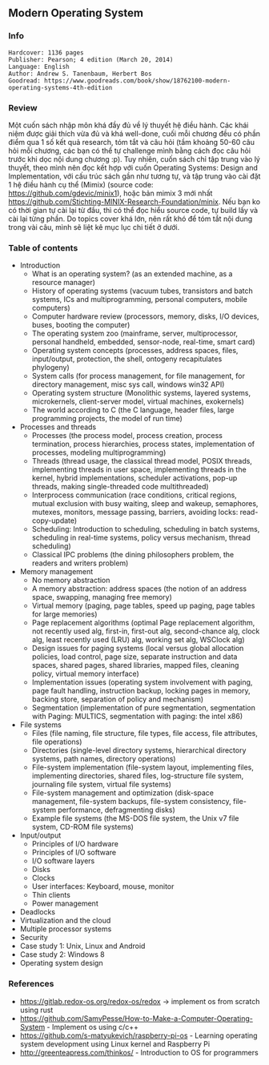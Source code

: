 ## Modern Operating System

### Info
```
Hardcover: 1136 pages
Publisher: Pearson; 4 edition (March 20, 2014)
Language: English
Author: Andrew S. Tanenbaum, Herbert Bos
Goodread: https://www.goodreads.com/book/show/18762100-modern-operating-systems-4th-edition
```

### Review
Một cuốn sách nhập môn khá đầy đủ về lý thuyết hệ điều hành. Các khái niệm được giải thích vừa đủ và khá well-done, cuối mỗi chương đều có phần điểm qua 1 số kết quả research, tóm tắt và câu hỏi (tầm khoảng 50-60 câu hỏi mỗi chương, các bạn có thể tự challenge mình bằng cách đọc câu hỏi trước khi dọc nội dung chương :p). Tuy nhiên, cuốn sách chỉ tập trung vào lý thuyết, theo mình nên đọc kết hợp với cuốn Operating Systems: Design and Implementation, với cấu trúc sách gần như tương tự, và tập trung vào cài đặt 1 hệ điều hành cụ thể (Mimix) (source code: https://github.com/gdevic/minix1), hoặc bản mimix 3 mới nhất https://github.com/Stichting-MINIX-Research-Foundation/minix. Nếu bạn ko có thời gian tự cài lại từ đầu, thì có thể đọc hiểu source code, tự build lấy và cài lại từng phần. Do topics cover khá lớn, nên rất khó để tóm tắt nội dung trong vài câu, mình sẽ liệt kê mục lục chi tiết ở dưới.



### Table of contents
- Introduction
  + What is an operating system? (as an extended machine, as a resource manager)
  + History of operating systems (vacuum tubes, transistors and batch systems, ICs and multiprogramming, personal computers, mobile computers)
  + Computer hardware review (processors, memory, disks, I/O devices, buses, booting the computer)
  + The operating system zoo (mainframe, server, multiprocessor, personal handheld, embedded, sensor-node, real-time, smart card)
  + Operating system concepts (processes, address spaces, files, input/output, protection, the shell, ontogeny recapitulates phylogeny)
  + System calls (for process management, for file management, for directory management, misc sys call, windows win32 API)
  + Operating system structure (Monolithic systems, layered systems, microkernels, client-server model, virtual machines, exokernels)
  + The world according to C (the C language, header files, large programming projects, the model of run time)
- Processes and threads
  + Processes (the process model, process creation, process termination, process hierarchies, process states, implementation of processes, modeling multiprogramming)
  + Threads (thread usage, the classical thread model, POSIX threads, implementing threads in user space, implementing threads in the kernel, hybrid implementations, scheduler activations, pop-up threads, making single-threaded code multithreaded)
  + Interprocess communication (race conditions, critical regions, mutual exclusion with busy waiting, sleep and wakeup, semaphores, mutexes, monitors, message passing, barriers, avoiding locks: read-copy-update)
  + Scheduling: Introduction to scheduling, scheduling in batch systems, scheduling in real-time systems, policy versus mechanism, thread scheduling)
  + Classical IPC problems (the dining philosophers problem, the readers and writers problem)
- Memory management
  + No memory abstraction
  + A memory abstraction: address spaces (the notion of an address space, swapping, managing free memory)
  + Virtual memory (paging, page tables, speed up paging, page tables for large memories)
  + Page replacement algorithms (optimal Page replacement algorithm, not recently used alg, first-in, first-out alg, second-chance alg, clock alg, least recently used (LRU) alg, working set alg, WSClock alg)
  + Design issues for paging systems (local versus global allocation policies, load control, page size, separate instruction and data spaces, shared pages, shared libraries, mapped files, cleaning policy, virtual memory interface)
  + Implementation issues (operating system involvement with paging, page fault handling, instruction backup, locking pages in memory, backing store, separation of policy and mechanism)
  + Segmentation (implementation of pure segmentation, segmentation with Paging: MULTICS, segmentation with paging: the intel x86)
- File systems
  + Files (file naming, file structure, file types, file access, file attributes, file operations)
  + Directories (single-level directory systems, hierarchical directory systems, path names, directory operations)
  + File-system implementation (file-system layout, implementing files, implementing directories, shared files, log-structure file system, journaling file system, virtual file systems)
  + File-system management and optimization (disk-space management, file-system backups, file-system consistency, file-system performance, defragmenting disks)
  + Example file systems (the MS-DOS file system, the Unix v7 file system, CD-ROM file systems)
- Input/output
  + Principles of I/O hardware
  + Principles of I/O software
  + I/O software layers
  + Disks
  + Clocks
  + User interfaces: Keyboard, mouse, monitor
  + Thin clients
  + Power management
- Deadlocks
- Virtualization and the cloud
- Multiple processor systems
- Security
- Case study 1: Unix, Linux and Android
- Case study 2: Windows 8
- Operating system design

### References
- https://gitlab.redox-os.org/redox-os/redox -> implement os from scratch using rust
- https://github.com/SamyPesse/How-to-Make-a-Computer-Operating-System - Implement os using c/c++
- https://github.com/s-matyukevich/raspberry-pi-os - Learning operating system development using Linux kernel and Raspberry Pi
- http://greenteapress.com/thinkos/ - Introduction to OS for programmers
